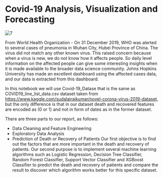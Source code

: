 # Covid-19 Analysis, Visualization and Forecasting

![7](https://user-images.githubusercontent.com/69224996/97096485-fbd98300-1621-11eb-8230-3f30c6d2f320.jpg)

From World Health Organization - On 31 December 2019, WHO was alerted to several cases of pneumonia in Wuhan City, Hubei Province of China. The virus did not match any other known virus. This raised concern because when a virus is new, we do not know how it affects people. So daily level information on the affected people can give some interesting insights when it is made available to the broader data science community. Johns Hopkins University has made an excellent dashboard using the affected cases data, and our data is extracted from this dashboard.

In this notebook we will use Covid-19_Datase that is the same as COVID19_line_list_data.csv dataset taken from https://www.kaggle.com/sudalairajkumar/novel-corona-virus-2019-dataset, but the only difference is that in our dataset death and recovered features are encoded as (0 or 1) and not in form of dates as in the former dataset.

There are three parts to our report, as follows:

- Data Cleaning and Feature Engineering
- Exploratory Data Analysis
- Prediction of Death or Recovery of Patients
Our first objective is to find out the factors that are more important in the death and recovery of patients. Our second purpose is to implement several machine learning algorithms such as Logistic Regression, Decision Tree Classifier, Random Forest Classifier, Support Vector Classifier and XGBoost Classifier to predict the death and recovery of patients and compare the result to discover which algorithm works better for this specific dataset.
